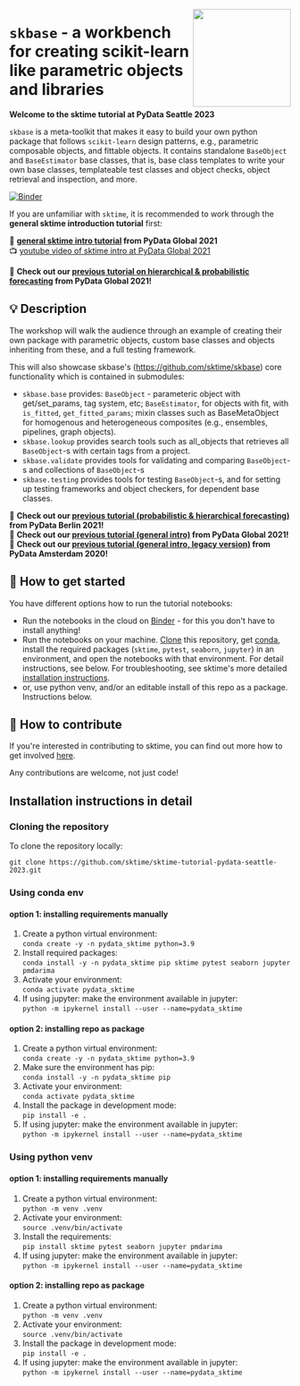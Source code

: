 <a href="https://sktime.net"><img src="https://github.com/sktime/sktime/blob/main/docs/source/images/sktime-logo-no-text.jpg?raw=true)" width="175" align="right" /></a>

`skbase` - a workbench for creating scikit-learn like parametric objects and libraries
======================================================================================

**Welcome to the sktime tutorial at PyData Seattle 2023**

`skbase` is a meta-toolkit that makes it easy to build your own python package that follows `scikit-learn` design patterns, e.g., parametric composable objects, and fittable objects. It contains standalone `BaseObject` and `BaseEstimator` base classes, that is, base class templates to write your own base classes, templateable test classes and object checks, object retrieval and inspection, and more.

[sktime]: https://sktime.net

[![Binder](https://mybinder.org/badge_logo.svg)](https://mybinder.org/v2/gh/sktime/sktime-tutorial-pydata-seattle-2023/main?filepath=notebooks)

If you are unfamiliar with `sktime`, it is recommended to work through the **general sktime introduction tutorial** first:

:movie_camera: **[general sktime intro tutorial](https://github.com/sktime/sktime-tutorial-pydata-glboal-2021) from PyData Global 2021**\
:tv: [youtube video of sktime intro at PyData Global 2021](https://www.youtube.com/watch?v=ODspi8-uWgo)

:movie_camera: **Check out our [previous tutorial on hierarchical & probabilistic forecasting](https://github.com/sktime/sktime-tutorial-pydata-global-2021) from PyData Global 2021!**

## :bulb: Description

The workshop will walk the audience through an example of creating their own package with parametric objects, custom base classes and objects inheriting from these, and a full testing framework.

This will also showcase skbase's (https://github.com/sktime/skbase) core functionality which is contained in submodules:

* `skbase.base` provides: `BaseObject` - parameteric object with get/set_params, tag system, etc; `BaseEstimator`, for objects with fit, with `is_fitted`, `get_fitted_params`; mixin classes such as BaseMetaObject for homogenous and heterogeneous composites (e.g., ensembles, pipelines, graph objects).
* `skbase.lookup` provides search tools such as all_objects that retrieves all `BaseObject`-s with certain tags from a project.
* `skbase.validate` provides tools for validating and comparing `BaseObject`-s and collections of `BaseObject`-s
* `skbase.testing` provides tools for testing `BaseObject`-s, and for setting up testing frameworks and object checkers, for dependent base classes.

:movie_camera: **Check out our [previous tutorial (probabilistic & hierarchical forecasting)](https://github.com/sktime/sktime-tutorial-pydata-berlin-2021) from PyData Berlin 2021!**\
:movie_camera: **Check out our [previous tutorial (general intro)](https://github.com/sktime/sktime-tutorial-pydata-global-2021) from PyData Global 2021!**\
:movie_camera: **Check out our [previous tutorial (general intro, legacy version)](https://github.com/sktime/sktime-tutorial-pydata-amsterdam-2020) from PyData Amsterdam 2020!**

## :rocket: How to get started

You have different options how to run the tutorial notebooks:

* Run the notebooks in the cloud on [Binder] - for this you don't have to install anything!
* Run the notebooks on your machine. [Clone] this repository, get [conda], install the required packages (`sktime`, `pytest`, `seaborn`, `jupyter`) in an environment, and open the notebooks with that environment. For detail instructions, see below. For troubleshooting, see sktime's more detailed [installation instructions].
* or, use python venv, and/or an editable install of this repo as a package. Instructions below.

[Binder]: https://mybinder.org/v2/gh/sktime/sktime-tutorial-pydata-seattle-2023/main?filepath=notebooks
[clone]: https://help.github.com/en/github/creating-cloning-and-archiving-repositories/cloning-a-repository
[conda]: https://docs.conda.io/en/latest/
[installation instructions]: https://www.sktime.net/en/latest/installation.html

## :wave: How to contribute

If you're interested in contributing to sktime, you can find out more how to get involved [here](https://www.sktime.net/en/stable/get_involved.html).

Any contributions are welcome, not just code!

## Installation instructions in detail

### Cloning the repository

To clone the repository locally:

`git clone https://github.com/sktime/sktime-tutorial-pydata-seattle-2023.git`


### Using conda env

#### option 1: installing requirements manually

1. Create a python virtual environment:  
`conda create -y -n pydata_sktime python=3.9`
2. Install required packages:  
`conda install -y -n pydata_sktime pip sktime pytest seaborn jupyter pmdarima`
3. Activate your environment:  
`conda activate pydata_sktime`
4. If using jupyter: make the environment available in jupyter:  
`python -m ipykernel install --user --name=pydata_sktime`

#### option 2: installing repo as package

1. Create a python virtual environment:  
`conda create -y -n pydata_sktime python=3.9`
2. Make sure the environment has pip:  
`conda install -y -n pydata_sktime pip`
3. Activate your environment:  
`conda activate pydata_sktime`
4. Install the package in development mode:  
`pip install -e .`
5. If using jupyter: make the environment available in jupyter:  
`python -m ipykernel install --user --name=pydata_sktime`

### Using python venv

#### option 1: installing requirements manually

1. Create a python virtual environment:  
`python -m venv .venv`
2. Activate your environment:  
`source .venv/bin/activate`
3. Install the requirements:  
`pip install sktime pytest seaborn jupyter pmdarima`
4. If using jupyter: make the environment available in jupyter:  
`python -m ipykernel install --user --name=pydata_sktime`

#### option 2: installing repo as package

1. Create a python virtual environment:  
`python -m venv .venv`
2. Activate your environment:  
`source .venv/bin/activate`
3. Install the package in development mode:  
`pip install -e .`
4. If using jupyter: make the environment available in jupyter:  
`python -m ipykernel install --user --name=pydata_sktime`
